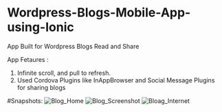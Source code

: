 # Wordpress-Blogs-Mobile-App-using-Ionic
App Built for Wordpress Blogs Read and Share

App Fetaures : 
1. Infinite scroll, and pull to refresh.
2. Used Cordova Plugins like InAppBrowser and Social Message Plugins for sharing blogs

#Snapshots:
<img src="https://image.ibb.co/gTHqXv/Blog_Home.png" alt="Blog_Home" border="0">
<img src="https://image.ibb.co/kuJxCv/Blog_Screenshot.png" alt="Blog_Screenshot" border="0">
<img src="https://image.ibb.co/fmRjsv/Bloag_Internet.png" alt="Bloag_Internet" border="0">
